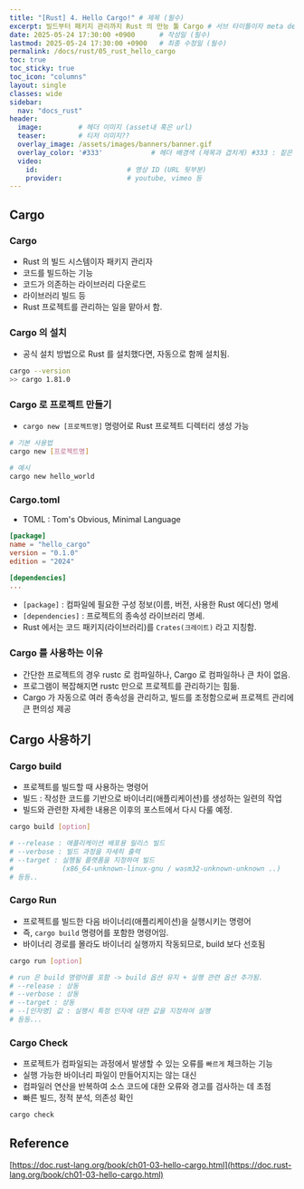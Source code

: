 ```yaml
---
title: "[Rust] 4. Hello Cargo!" # 제목 (필수)
excerpt: 빌드부터 패키지 관리까지 Rust 의 만능 툴 Cargo # 서브 타이틀이자 meta description (필수)
date: 2025-05-24 17:30:00 +0900      # 작성일 (필수)
lastmod: 2025-05-24 17:30:00 +0900   # 최종 수정일 (필수)
permalink: /docs/rust/05_rust_hello_cargo
toc: true
toc_sticky: true
toc_icon: "columns"
layout: single
classes: wide
sidebar:
  nav: "docs_rust"
header: 
  image:         # 헤더 이미지 (asset내 혹은 url)
  teaser:        # 티저 이미지??
  overlay_image: /assets/images/banners/banner.gif
  overlay_color: '#333'            # 헤더 배경색 (제목과 겹치게) #333 : 짙은 회색 (필수)
  video:
    id:                      # 영상 ID (URL 뒷부분)
    provider:                # youtube, vimeo 등
---
```

<!--postNo: 20250524_005-->


## Cargo  

### Cargo  

- Rust 의 빌드 시스템이자 패키지 관리자  
- 코드를 빌드하는 기능  
- 코드가 의존하는 라이브러리 다운로드  
- 라이브러리 빌드 등  
- Rust 프로젝트를 관리하는 일을 맡아서 함.  

### Cargo 의 설치  

- 공식 설치 방법으로 Rust 를 설치했다면, 자동으로 함께 설치됨.  

```bash
cargo --version
>> cargo 1.81.0
```

### Cargo 로 프로젝트 만들기  


- `cargo new [프로젝트명]` 명령어로 Rust 프로젝트 디렉터리 생성 가능  

```bash
# 기본 사용법 
cargo new [프로젝트명]

# 예시
cargo new hello_world
```

### Cargo.toml  

- TOML : Tom's Obvious, Minimal Language  

```toml
[package]
name = "hello_cargo"
version = "0.1.0"
edition = "2024"

[dependencies]
...
```

- `[package]` : 컴파일에 필요한 구성 정보(이름, 버전, 사용한 Rust 에디션) 명세  
- `[dependencies]` : 프로젝트의 종속성 라이브러리 명세.  
- Rust 에서는 코드 패키지(라이브러리)를 `Crates(크레이트)` 라고 지칭함.  

### Cargo 를 사용하는 이유  

- 간단한 프로젝트의 경우 rustc 로 컴파일하나, Cargo 로 컴파일하나 큰 차이 없음.  
- 프로그램이 복잡해지면 rustc 만으로 프로젝트를 관리하기는 힘듦.  
- Cargo 가 자동으로 여러 종속성을 관리하고, 빌드를 조정함으로써 프로젝트 관리에 큰 편의성 제공  



## Cargo 사용하기  

### Cargo build  

- 프로젝트를 빌드할 때 사용하는 명령어  
- 빌드 : 작성한 코드를 기반으로 바이너리(애플리케이션)를 생성하는 일련의 작업  
- 빌드와 관련한 자세한 내용은 이후의 포스트에서 다시 다룰 예정.  

```bash
cargo build [option]

# --release : 애플리케이션 배포용 릴리스 빌드  
# --verbose : 빌드 과정을 자세히 출력
# --target : 실행될 플랫폼을 지정하여 빌드
#            (x86_64-unknown-linux-gnu / wasm32-unknown-unknown ..)
# 등등..  
```

### Cargo Run  

- 프로젝트를 빌드한 다음 바이너리(애플리케이션)을 실행시키는 명령어  
- 즉, `cargo build` 명령어를 포함한 명령어임.  
- 바이너리 경로를 몰라도 바이너리 실행까지 작동되므로, build 보다 선호됨  

```bash
cargo run [option]

# run 은 build 명령어를 포함 -> build 옵션 유지 + 실행 관련 옵션 추가됨.
# --release : 상동
# --verbose : 상동
# --target : 상동
# --[인자명] 값 : 실행시 특정 인자에 대한 값을 지정하여 실행
# 등등...
```

### Cargo Check  

- 프로젝트가 컴파일되는 과정에서 발생할 수 있는 오류를 `빠르게` 체크하는 기능  
- 실행 가능한 바이너리 파일이 만들어지지는 않는 대신  
- 컴파일러 연산을 반복하여 소스 코드에 대한 오류와 경고를 검사하는 데 초점  
- 빠른 빌드, 정적 분석, 의존성 확인  

```bash
cargo check
```

## Reference  

[https://doc.rust-lang.org/book/ch01-03-hello-cargo.html](https://doc.rust-lang.org/book/ch01-03-hello-cargo.html)  